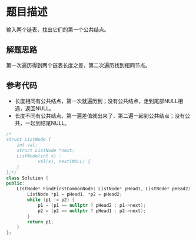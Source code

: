 # 题目描述

输入两个链表，找出它们的第一个公共结点。

## 解题思路

第一次遍历得到两个链表长度之差，第二次遍历找到相同节点。

## 参考代码

- 长度相同有公共结点，第一次就遍历到；没有公共结点，走到尾部NULL相遇，返回NULL。
- 长度不同有公共结点，第一遍差值就出来了，第二遍一起到公共结点；没有公共，一起到结尾NULL。

```cpp
/*
struct ListNode {
    int val;
    struct ListNode *next;
    ListNode(int x) :
            val(x), next(NULL) {
    }
};*/
class Solution {
public:
    ListNode* FindFirstCommonNode( ListNode* pHead1, ListNode* pHead2) {
        ListNode *p1 = pHead1, *p2 = pHead2;
        while (p1 != p2) {
            p1 = (p1 == nullptr ? pHead2 : p1->next);
            p2 = (p2 == nullptr ? pHead1 : p2->next);
        }
        return p1;
    }
};
```

